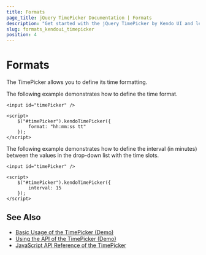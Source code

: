 ```yaml
---
title: Formats
page_title: jQuery TimePicker Documentation | Formats
description: "Get started with the jQuery TimePicker by Kendo UI and learn how to define its time format."
slug: formats_kendoui_timepicker
position: 4
---
```


# Formats

The TimePicker allows you to define its time formatting.

The following example demonstrates how to define the time format.

    <input id="timePicker" />

    <script>
        $("#timePicker").kendoTimePicker({
            format: "hh:mm:ss tt"
        });
    </script>

The following example demonstrates how to define the interval (in minutes) between the values in the drop-down list with the time slots.

    <input id="timePicker" />

    <script>
        $("#timePicker").kendoTimePicker({
            interval: 15
        });
    </script>

## See Also

* [Basic Usage of the TimePicker (Demo)](https://demos.telerik.com/kendo-ui/timepicker/index)
* [Using the API of the TimePicker (Demo)](https://demos.telerik.com/kendo-ui/timepicker/api)
* [JavaScript API Reference of the TimePicker](/api/javascript/ui/timepicker)
